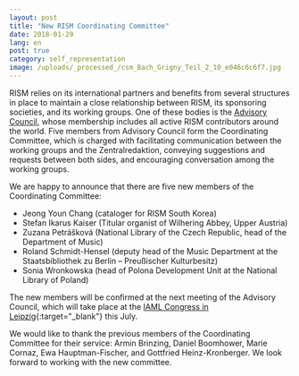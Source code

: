 ```yaml
---
layout: post
title: "New RISM Coordinating Committee"
date: 2018-01-29
lang: en
post: true
category: self_representation
image: /uploads/_processed_/csm_Bach_Grigny_Teil_2_10_e046c6c6f7.jpg
---
```



RISM relies on its international partners and benefits from several structures in place to maintain a close relationship between RISM, its sponsoring societies, and its working groups. One of these bodies is the [Advisory Council](/organization/international-partners.html), whose membership includes all active RISM contributors around the world. Five members from Advisory Council form the Coordinating Committee, which is charged with facilitating communication between the working groups and the Zentralredaktion, conveying suggestions and requests between both sides, and encouraging conversation among the working groups.

We are happy to announce that there are five new members of the Coordinating Committee:

- Jeong Youn Chang (cataloger for RISM South Korea)
- Stefan Ikarus Kaiser (Titular organist of Wilhering Abbey, Upper Austria)
- Zuzana Petrášková (National Library of the Czech Republic, head of the Department of Music)
- Roland Schmidt-Hensel (deputy head of the Music Department at the Staatsbibliothek zu Berlin – Preußischer Kulturbesitz)
- Sonia Wronkowska (head of Polona Development Unit at the National Library of Poland)

The new members will be confirmed at the next meeting of the Advisory Council, which will take place at the [IAML Congress in Leipzig](http://www.iaml.info/congresses/2018-leipzig){:target="_blank"} this July.

We would like to thank the previous members of the Coordinating Committee for their service: Armin Brinzing, Daniel Boomhower, Marie Cornaz, Ewa Hauptman-Fischer, and Gottfried Heinz-Kronberger. We look forward to working with the new committee.

<script type="text/javascript">var switchTo5x=true;</script><script type="text/javascript" src="http://w.sharethis.com/button/buttons.js"></script><script type="text/javascript">stLight.options({publisher: "9b601438-1ce1-49d8-bfd7-9cff5df54c17", doNotHash: false, doNotCopy: false, hashAddressBar: false});</script>